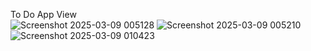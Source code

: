 To Do App View<br/>
![Screenshot 2025-03-09 005128](https://github.com/user-attachments/assets/5964ae93-4ec3-4076-a830-9bc5c057bb35)
![Screenshot 2025-03-09 005210](https://github.com/user-attachments/assets/3cbd2e99-905c-4e7c-ba7d-d4c2db85a243)
![Screenshot 2025-03-09 010423](https://github.com/user-attachments/assets/d57d5ffe-1211-44fc-bbed-aea913a333ee)
